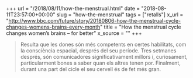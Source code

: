 +++
url = "/2018/08/11/how-the-menstrual.html"
date = "2018-08-11T23:57:00+00:00"
slug = "how-the-menstrual"
tags = ["retalls"]
x_url = "http://www.bbc.com/future/story/20180806-how-the-menstrual-cycle-changes-womens-brains-every-month"
title = "How the menstrual cycle changes women’s brains – for better"
x_source = ""
+++


> Resulta que les dones són més competents en certes habilitats, com la consciència espacial, després del seu període. Tres setmanes després, són comunicadores significativament millors i, curiosament, particularment bones a saber quan els altres tenen por. Finalment, durant una part del cicle el seu cervell és de fet més gran.

